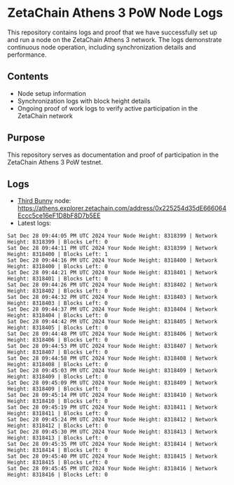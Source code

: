 # ZetaChain Athens 3 PoW Node Logs
This repository contains logs and proof that we have successfully set up and run a node on the ZetaChain Athens 3 network. The logs demonstrate continuous node operation, including synchronization details and performance.

## Contents
- Node setup information
- Synchronization logs with block height details
- Ongoing proof of work logs to verify active participation in the ZetaChain network

## Purpose
This repository serves as documentation and proof of participation in the ZetaChain Athens 3 PoW testnet.

## Logs

- [Third Bunny](https://thirdbunny.xyz/) node: https://athens.explorer.zetachain.com/address/0x225254d35dE666064Eccc5ce16eF1D8bF8D7b5EE
- Latest logs:
```
Sat Dec 28 09:44:05 PM UTC 2024 Your Node Height: 8318399 | Network Height: 8318399 | Blocks Left: 0
Sat Dec 28 09:44:11 PM UTC 2024 Your Node Height: 8318399 | Network Height: 8318400 | Blocks Left: 1
Sat Dec 28 09:44:16 PM UTC 2024 Your Node Height: 8318400 | Network Height: 8318400 | Blocks Left: 0
Sat Dec 28 09:44:21 PM UTC 2024 Your Node Height: 8318401 | Network Height: 8318401 | Blocks Left: 0
Sat Dec 28 09:44:26 PM UTC 2024 Your Node Height: 8318402 | Network Height: 8318402 | Blocks Left: 0
Sat Dec 28 09:44:32 PM UTC 2024 Your Node Height: 8318403 | Network Height: 8318403 | Blocks Left: 0
Sat Dec 28 09:44:37 PM UTC 2024 Your Node Height: 8318404 | Network Height: 8318404 | Blocks Left: 0
Sat Dec 28 09:44:42 PM UTC 2024 Your Node Height: 8318405 | Network Height: 8318405 | Blocks Left: 0
Sat Dec 28 09:44:48 PM UTC 2024 Your Node Height: 8318406 | Network Height: 8318406 | Blocks Left: 0
Sat Dec 28 09:44:53 PM UTC 2024 Your Node Height: 8318407 | Network Height: 8318407 | Blocks Left: 0
Sat Dec 28 09:44:58 PM UTC 2024 Your Node Height: 8318408 | Network Height: 8318408 | Blocks Left: 0
Sat Dec 28 09:45:03 PM UTC 2024 Your Node Height: 8318409 | Network Height: 8318409 | Blocks Left: 0
Sat Dec 28 09:45:09 PM UTC 2024 Your Node Height: 8318409 | Network Height: 8318409 | Blocks Left: 0
Sat Dec 28 09:45:14 PM UTC 2024 Your Node Height: 8318410 | Network Height: 8318410 | Blocks Left: 0
Sat Dec 28 09:45:19 PM UTC 2024 Your Node Height: 8318411 | Network Height: 8318411 | Blocks Left: 0
Sat Dec 28 09:45:24 PM UTC 2024 Your Node Height: 8318412 | Network Height: 8318412 | Blocks Left: 0
Sat Dec 28 09:45:30 PM UTC 2024 Your Node Height: 8318413 | Network Height: 8318413 | Blocks Left: 0
Sat Dec 28 09:45:35 PM UTC 2024 Your Node Height: 8318414 | Network Height: 8318414 | Blocks Left: 0
Sat Dec 28 09:45:40 PM UTC 2024 Your Node Height: 8318415 | Network Height: 8318415 | Blocks Left: 0
Sat Dec 28 09:45:45 PM UTC 2024 Your Node Height: 8318416 | Network Height: 8318416 | Blocks Left: 0
```
